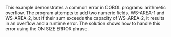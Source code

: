 This example demonstrates a common error in COBOL programs: arithmetic overflow. The program attempts to add two numeric fields, WS-AREA-1 and WS-AREA-2, but if their sum exceeds the capacity of WS-AREA-2, it results in an overflow and a runtime error.  The solution shows how to handle this error using the ON SIZE ERROR phrase.